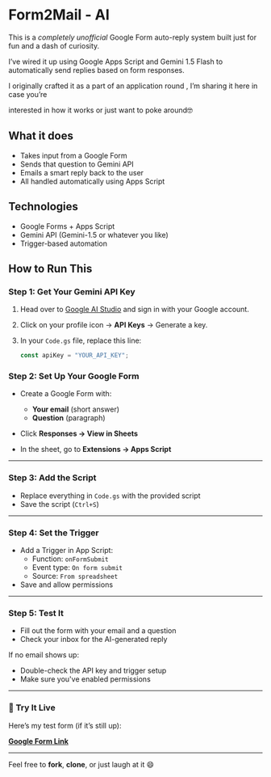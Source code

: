 # Form2Mail - AI

This is a *completely unofficial* Google Form auto-reply system built just for fun and a dash of curiosity.

I’ve wired it up using Google Apps Script and Gemini 1.5 Flash to automatically send replies based on form responses.

I originally crafted it as a part of an application round , I’m sharing it here in case you’re  
 
 interested in how it works or just want to poke around🤓

## What it does

- Takes input from a Google Form 
- Sends that question to Gemini API   
- Emails a smart reply back to the user   
- All handled automatically using Apps Script   

## Technologies

- Google Forms + Apps Script  
- Gemini API (Gemini-1.5 or whatever you like)  
- Trigger-based automation  

##  How to Run This

### Step 1: Get Your Gemini API Key

1. Head over to [Google AI Studio](https://makersuite.google.com/app) and sign in with your Google account.
2. Click on your profile icon → **API Keys** → Generate a key.
3. In your `Code.gs` file, replace this line:

   ```javascript
   const apiKey = "YOUR_API_KEY";

### Step 2: Set Up Your Google Form

- Create a Google Form with:
  - **Your email** (short answer)
  - **Question** (paragraph)

- Click **Responses → View in Sheets**
- In the sheet, go to **Extensions → Apps Script**

---

### Step 3: Add the Script

- Replace everything in `Code.gs` with the provided script
- Save the script (`Ctrl+S`)

---

### Step 4: Set the Trigger

- Add a Trigger in App Script:
  - Function: `onFormSubmit`
  - Event type: `On form submit`
  - Source: `From spreadsheet`
- Save and allow permissions

---

### Step 5: Test It

- Fill out the form with your email and a question
- Check your inbox for the AI-generated reply

If no email shows up:
- Double-check the API key and trigger setup  
- Make sure you've enabled permissions

---

### 🔗 Try It Live

Here’s my test form (if it’s still up):   

**[Google Form Link](https://docs.google.com/forms/d/e/1FAIpQLScEhtGbsviD9IWFYXBHq6Qj_hNiKi-7bF8ja2jCHj5o1HXLBA/viewform?usp=dialog)**


---

Feel free to **fork**, **clone**, or just laugh at it 😄




